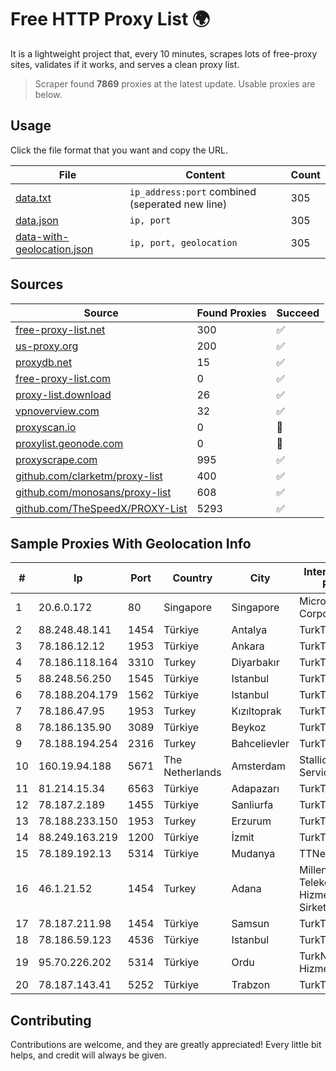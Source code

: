 
# Free HTTP Proxy List 🌍

It is a lightweight project that, every 10 minutes, scrapes lots of free-proxy sites, validates if it works, and serves a clean proxy list.


> Scraper found **7869** proxies at the latest update. Usable proxies are below.

## Usage

Click the file format that you want and copy the URL.


|File|Content|Count|
|----|-------|-----|
|[data.txt](https://raw.githubusercontent.com/themiralay/Proxy-List-World/master/data.txt)|`ip_address:port` combined (seperated new line)|305|
|[data.json](https://raw.githubusercontent.com/themiralay/Proxy-List-World/master/data.json)|`ip, port`|305|
|[data-with-geolocation.json](https://raw.githubusercontent.com/themiralay/Proxy-List-World/master/data-with-geolocation.json)|`ip, port, geolocation`|305|

## Sources

|Source|Found Proxies|Succeed|
|------|-------------|-------|
|[free-proxy-list.net](https://free-proxy-list.net)|300|✅|
|[us-proxy.org](https://www.us-proxy.org)|200|✅|
|[proxydb.net](http://proxydb.net)|15|✅|
|[free-proxy-list.com](https://free-proxy-list.com/?page=&port=&type%5B%5D=http&type%5B%5D=https&up_time=0&search=Search)|0|✅|
|[proxy-list.download](https://www.proxy-list.download/HTTP)|26|✅|
|[vpnoverview.com](https://vpnoverview.com/privacy/anonymous-browsing/free-proxy-servers)|32|✅|
|[proxyscan.io](https://www.proxyscan.io)|0|🚫|
|[proxylist.geonode.com](https://proxylist.geonode.com/api/proxy-list?limit=300&page=1&sort_by=lastChecked&sort_type=desc&protocols=http,https)|0|🚫|
|[proxyscrape.com](https://api.proxyscrape.com/v2/?request=displayproxies&protocol=http&timeout=10000&country=all&ssl=all&anonymity=all)|995|✅|
|[github.com/clarketm/proxy-list](https://raw.githubusercontent.com/clarketm/proxy-list/master/proxy-list-raw.txt)|400|✅|
|[github.com/monosans/proxy-list](https://raw.githubusercontent.com/monosans/proxy-list/main/proxies/http.txt)|608|✅|
|[github.com/TheSpeedX/PROXY-List](https://raw.githubusercontent.com/TheSpeedX/PROXY-List/master/http.txt)|5293|✅|


## Sample Proxies With Geolocation Info

|#|Ip|Port|Country|City|Internet Service Provider|
|-|--|----|-------|----|-------------------------|
|1|20.6.0.172|80|Singapore|Singapore|Microsoft Corporation|
|2|88.248.48.141|1454|Türkiye|Antalya|TurkTelecom|
|3|78.186.12.12|1953|Türkiye|Ankara|TurkTelecom|
|4|78.186.118.164|3310|Turkey|Diyarbakır|TurkTelecom|
|5|88.248.56.250|1545|Türkiye|Istanbul|TurkTelecom|
|6|78.188.204.179|1562|Türkiye|Istanbul|TurkTelecom|
|7|78.186.47.95|1953|Turkey|Kızıltoprak|TurkTelecom|
|8|78.186.135.90|3089|Türkiye|Beykoz|TurkTelecom|
|9|78.188.194.254|2316|Turkey|Bahcelievler|TurkTelecom|
|10|160.19.94.188|5671|The Netherlands|Amsterdam|Stallion Network Services Limited|
|11|81.214.15.34|6563|Türkiye|Adapazarı|TurkTelecom|
|12|78.187.2.189|1455|Türkiye|Sanliurfa|TurkTelecom|
|13|78.188.233.150|1953|Turkey|Erzurum|TurkTelecom|
|14|88.249.163.219|1200|Türkiye|İzmit|TurkTelecom|
|15|78.189.192.13|5314|Türkiye|Mudanya|TTNet A.S.|
|16|46.1.21.52|1454|Turkey|Adana|Millenicom Telekomunikasyon Hizmetleri Anonim Sirketi|
|17|78.187.211.98|1454|Türkiye|Samsun|TurkTelecom|
|18|78.186.59.123|4536|Türkiye|Istanbul|TurkTelecom|
|19|95.70.226.202|5314|Türkiye|Ordu|TurkNet Iletisim Hizmetleri A.S.|
|20|78.187.143.41|5252|Türkiye|Trabzon|TurkTelecom|



## Contributing

Contributions are welcome, and they are greatly appreciated! Every
little bit helps, and credit will always be given.

